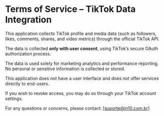 # Terms of Service – TikTok Data Integration

This application collects TikTok profile and media data (such as followers, likes, comments, shares, and video metrics) through the official TikTok API.

The data is collected **only with user consent**, using TikTok’s secure OAuth authorization process.

The data is used solely for marketing analytics and performance reporting. No personal or sensitive information is collected or stored.

This application does not have a user interface and does not offer services directly to end-users.

If you wish to revoke access, you may do so through your TikTok account settings.

For any questions or concerns, please contact: [suporte@in10.com.br]

